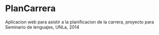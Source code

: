 PlanCarrera
===========

Aplicacion web para asistir a la planificacion de la carrera, proyecto para Seminario de lenguajes, UNLa, 2014

